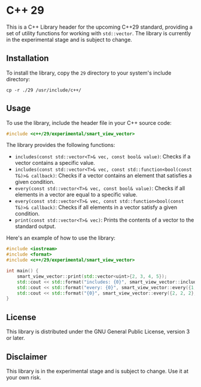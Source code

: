 # C++ 29

This is a C++ Library header for the upcoming C++29 standard, providing a set of utility functions for working with `std::vector`. The library is currently in the experimental stage and is subject to change.

## Installation

To install the library, copy the `29` directory to your system's include directory:

```
cp -r ./29 /usr/include/c++/
```

## Usage

To use the library, include the header file in your C++ source code:

```cpp
#include <c++/29/experimental/smart_view_vector>
```

The library provides the following functions:

* `includes(const std::vector<T>& vec, const bool& value)`: Checks if a vector contains a specific value.
* `includes(const std::vector<T>& vec, const std::function<bool(const T&)>& callback)`: Checks if a vector contains an element that satisfies a given condition.
* `every(const std::vector<T>& vec, const bool& value)`: Checks if all elements in a vector are equal to a specific value.
* `every(const std::vector<T>& vec, const std::function<bool(const T&)>& callback)`: Checks if all elements in a vector satisfy a given condition.
* `print(const std::vector<T>& vec)`: Prints the contents of a vector to the standard output.

Here's an example of how to use the library:

```cpp
#include <iostream>
#include <format>
#include <c++/29/experimental/smart_view_vector>

int main() {
    smart_view_vector::print(std::vector<uint>{2, 3, 4, 5});
    std::cout << std::format("includes: {0}", smart_view_vector::includes({1, 3, 4}, std::function<bool(const int&)>([](const int& num){ return num % 2 == 0; }))) << std::endl;
    std::cout << std::format("every: {0}", smart_view_vector::every({1, 3, 4}, std::function<bool(const int&)>([](const int& num){ return num % 2 == 0; }))) << std::endl;
    std::cout << std::format("{0}", smart_view_vector::every({2, 2, 2}, std::function<bool(const int&)>([](const int& num){ return num % 2 == 0; }))) << std::endl;
}
```

## License

This library is distributed under the GNU General Public License, version 3 or later.

## Disclaimer

This library is in the experimental stage and is subject to change. Use it at your own risk.
